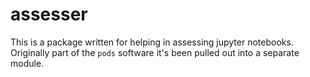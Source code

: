 # assesser

This is a package written for helping in assessing jupyter notebooks. Originally part of the `pods` software it's been pulled out into a separate module.

